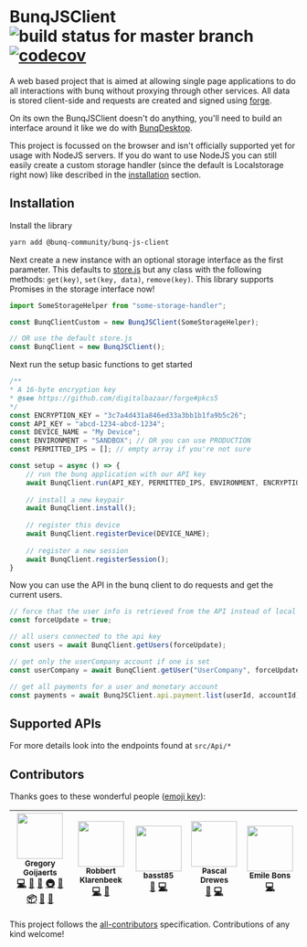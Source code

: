 # BunqJSClient ![build status for master branch](https://api.travis-ci.org/BunqCommunity/BunqJSClient.svg?branch=master) [![codecov](https://codecov.io/gh/BunqCommunity/BunqJSClient/branch/master/graph/badge.svg)](https://codecov.io/gh/BunqCommunity/BunqJSClient)

A web based project that is aimed at allowing single page applications to do all interactions with bunq without proxying through other services. 
All data is stored client-side and requests are created and signed using [forge](https://github.com/digitalbazaar/forge).

On its own the BunqJSClient doesn't do anything, you'll need to build an interface around it like we do with [BunqDesktop](https://github.com/BunqCommunity/BunqDesktop).

This project is focussed on the browser and isn't officially supported yet for usage with NodeJS servers. If you do want to use NodeJS you can still easily create a custom storage handler (since the default is Localstorage right now) like described in the [installation](#installation) section.

## Installation
Install the library
```bash
yarn add @bunq-community/bunq-js-client
```
Next create a new instance with an optional storage interface as the first parameter. 
This defaults to [store.js](https://github.com/marcuswestin/store.js/) but any class 
with the following methods: `get(key)`, `set(key, data)`, `remove(key)`. This library 
supports Promises in the storage interface now!
```js
import SomeStorageHelper from "some-storage-handler"; 

const BunqClientCustom = new BunqJSClient(SomeStorageHelper);

// OR use the default store.js
const BunqClient = new BunqJSClient();
```
Next run the setup basic functions to get started
```js
/**
* A 16-byte encryption key
* @see https://github.com/digitalbazaar/forge#pkcs5
*/
const ENCRYPTION_KEY = "3c7a4d431a846ed33a3bb1b1fa9b5c26";
const API_KEY = "abcd-1234-abcd-1234";
const DEVICE_NAME = "My Device";
const ENVIRONMENT = "SANDBOX"; // OR you can use PRODUCTION
const PERMITTED_IPS = []; // empty array if you're not sure

const setup = async () => {
    // run the bunq application with our API key
    await BunqClient.run(API_KEY, PERMITTED_IPS, ENVIRONMENT, ENCRYPTION_KEY);
    
    // install a new keypair 
    await BunqClient.install();
    
    // register this device
    await BunqClient.registerDevice(DEVICE_NAME);
    
    // register a new session
    await BunqClient.registerSession();
}
```
Now you can use the API in the bunq client to do requests and get the current users.
```js
// force that the user info is retrieved from the API instead of local cache version
const forceUpdate = true;

// all users connected to the api key
const users = await BunqClient.getUsers(forceUpdate);

// get only the userCompany account if one is set
const userCompany = await BunqClient.getUser("UserCompany", forceUpdate);

// get all payments for a user and monetary account
const payments = await BunqJSClient.api.payment.list(userId, accountId);
```

## Supported APIs
For more details look into the endpoints found at `src/Api/*`

## Contributors

Thanks goes to these wonderful people ([emoji key](https://github.com/kentcdodds/all-contributors#emoji-key)):

<!-- ALL-CONTRIBUTORS-LIST:START - Do not remove or modify this section -->
<!-- prettier-ignore -->
| [<img src="https://avatars2.githubusercontent.com/u/7481136?v=4" width="80px;"/><br /><sub><b>Gregory Goijaerts</b></sub>](https://github.com/Crecket)<br />[💻](https://github.com/BunqCommunity/BunqJSClient/commits?author=Crecket "Code") [🎨](#design-Crecket "Design") [📖](https://github.com/BunqCommunity/BunqJSClient/commits?author=Crecket "Documentation") [🚇](#infra-Crecket "Infrastructure (Hosting, Build-Tools, etc)") [👀](#review-Crecket "Reviewed Pull Requests") [📦](#platform-Crecket "Packaging/porting to new platform") [💬](#question-Crecket "Answering Questions") [🐛](https://github.com/BunqCommunity/BunqJSClient/issues?q=author%3ACrecket "Bug reports") | [<img src="https://avatars0.githubusercontent.com/u/5704510?v=4" width="80px;"/><br /><sub><b>Robbert Klarenbeek</b></sub>](https://github.com/robbertkl)<br />[💻](https://github.com/BunqCommunity/BunqJSClient/commits?author=robbertkl "Code") [🐛](https://github.com/BunqCommunity/BunqJSClient/issues?q=author%3Arobbertkl "Bug reports") | [<img src="https://avatars0.githubusercontent.com/u/6396615?v=4" width="80px;"/><br /><sub><b>basst85</b></sub>](https://github.com/basst85)<br />[🐛](https://github.com/BunqCommunity/BunqJSClient/issues?q=author%3Abasst85 "Bug reports") [💻](https://github.com/BunqCommunity/BunqJSClient/commits?author=basst85 "Code") | [<img src="https://avatars0.githubusercontent.com/u/9350879?v=4" width="80px;"/><br /><sub><b>Pascal Drewes</b></sub>](https://drewez.nl/)<br />[🐛](https://github.com/BunqCommunity/BunqJSClient/issues?q=author%3AWant100Cookies "Bug reports") [💻](https://github.com/BunqCommunity/BunqJSClient/commits?author=Want100Cookies "Code") | [<img src="https://avatars3.githubusercontent.com/u/3186640?v=4" width="80px;"/><br /><sub><b>Emile Bons</b></sub>](http://www.emilebons.nl)<br />[💻](https://github.com/BunqCommunity/BunqJSClient/commits?author=EmileBons "Code") |
| :---: | :---: | :---: | :---: | :---: |
<!-- ALL-CONTRIBUTORS-LIST:END -->

This project follows the [all-contributors](https://github.com/kentcdodds/all-contributors) specification. Contributions of any kind welcome!
